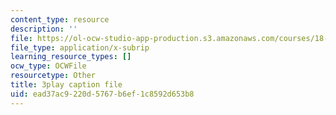 ```yaml
---
content_type: resource
description: ''
file: https://ol-ocw-studio-app-production.s3.amazonaws.com/courses/18-02-multivariable-calculus-fall-2007/ead37ac9220d5767b6ef1c8592d653b8_7eZVshlT33Q.vtt
file_type: application/x-subrip
learning_resource_types: []
ocw_type: OCWFile
resourcetype: Other
title: 3play caption file
uid: ead37ac9-220d-5767-b6ef-1c8592d653b8
---
```

